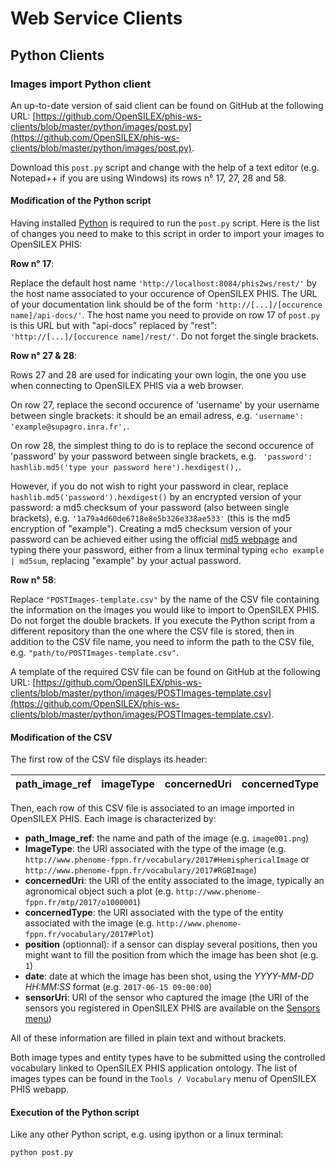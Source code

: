 # Web Service Clients

## Python Clients

### Images import Python client

An up-to-date version of said client can be found on GitHub at the following URL: [https://github.com/OpenSILEX/phis-ws-clients/blob/master/python/images/post.py](https://github.com/OpenSILEX/phis-ws-clients/blob/master/python/images/post.py).

Download this `post.py` script and change with the help of a text editor (e.g. Notepad++ if you are using Windows) its rows n° 17, 27, 28 and 58.

#### Modification of the Python script
Having installed [Python](https://www.python.org/) is required to run the `post.py` script.
Here is the list of changes you need to make to this script in order to import your images to OpenSILEX PHIS:

**Row n° 17**:

Replace the default host name `'http://localhost:8084/phis2ws/rest/'` by the host name associated to your occurence of OpenSILEX PHIS.
The URL of your documentation link should be of the form `'http://[...]/[occurence name]/api-docs/'`. The host name you need to provide on row 17 of `post.py` is this URL but with "api-docs" replaced by "rest": `'http://[...]/[occurence name]/rest/'`.
Do not forget the single brackets.

**Row n° 27 & 28**:

Rows 27 and 28 are used for indicating your own login, the one you use when connecting to OpenSILEX PHIS via a web browser.

On row 27, replace the second occurence of 'username' by your username between single brackets: it should be an email adress, e.g. `'username': 'example@supagro.inra.fr',`.

On row 28, the simplest thing to do is to replace the second occurence of 'password' by your password between single brackets, e.g. ` 'password': hashlib.md5('type your password here').hexdigest(),`.

However, if you do not wish to right your password in clear, replace `hashlib.md5('password').hexdigest()` by an encrypted version of your password: a md5 checksum of your password (also between single brackets), e.g. `'1a79a4d60de6718e8e5b326e338ae533'` (this is the md5 encryption of "example").
Creating a md5 checksum version of your password can be achieved either using the official [md5 webpage](https://www.md5.fr/) and typing there your password, either from a linux terminal typing `echo example | md5sum`, replacing "example" by your actual password.

**Row n° 58**:

Replace `"POSTImages-template.csv"` by the name of the CSV file containing the information on the images you would like to import to OpenSILEX PHIS.
Do not forget the double brackets.
If you execute the Python script from a different repository than the one where the CSV file is stored, then in addition to the CSV file name, you need to inform the path to the CSV file, e.g. `"path/to/POSTImages-template.csv"`.

A template of the required CSV file can be found on GitHub at the following URL: [https://github.com/OpenSILEX/phis-ws-clients/blob/master/python/images/POSTImages-template.csv](https://github.com/OpenSILEX/phis-ws-clients/blob/master/python/images/POSTImages-template.csv).

#### Modification of the CSV

The first row of the CSV file displays its header:

| path_image_ref     | imageType     | concernedUri     | concernedType     | position    | date     |  sensorUri   |
| :------------- | :------------- | :------------- | :------------- | :------------- | :------------- | :------------- |

Then, each row of this CSV file is associated to an image imported in OpenSILEX PHIS.
Each image is characterized by:

- **path_Image_ref**: the name and path of the image (e.g. `image001.png`)
- **ImageType**: the URI associated with the type of the image (e.g. `http://www.phenome-fppn.fr/vocabulary/2017#HemisphericalImage` or `http://www.phenome-fppn.fr/vocabulary/2017#RGBImage`)
- **concernedUri**: the URI of the entity associated to the image, typically an agronomical object such a plot (e.g. `http://www.phenome-fppn.fr/mtp/2017/o1000001`)
- **concernedType**: the URI associated with the type of the entity associated with the image (e.g. `http://www.phenome-fppn.fr/vocabulary/2017#Plot`)
- **position** (optionnal): if a sensor can display several positions, then you might want to fill the position from which the image has been shot (e.g. `1`)
- **date**: date at which the image has been shot, using the *YYYY-MM-DD HH:MM:SS* format (e.g. `2017-06-15 09:00:00`)
- **sensorUri**: URI of the sensor who captured the image (the URI of the sensors you registered in OpenSILEX PHIS are available on the [Sensors menu](../phis-docs-community/experimental-organization/#sensor))

All of these information are filled in plain text and without brackets.

Both image types and entity types have to be submitted using the controlled vocabulary linked to OpenSILEX PHIS application ontology.
The list of images types can be found in the `Tools / Vocabulary` menu of OpenSILEX PHIS webapp.

#### Execution of the Python script
Like any other Python script, e.g. using ipython or a linux terminal:

```
python post.py
```
